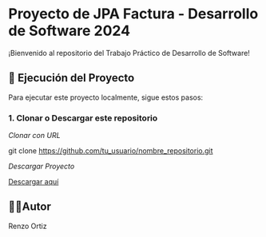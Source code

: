 # Proyecto de JPA Factura - Desarrollo de Software 2024

¡Bienvenido al repositorio del Trabajo Práctico de Desarrollo de Software!

## 🚀 Ejecución del Proyecto

Para ejecutar este proyecto localmente, sigue estos pasos:

### 1. Clonar o Descargar este repositorio

*Clonar con URL*
   
   git clone https://github.com/tu_usuario/nombre_repositorio.git
    

*Descargar Proyecto*

[Descargar aquí](https://github.com/TheBestDeveloper95/TP-Proyecto-JPA---Desarrollo-de-Software-2024/archive/refs/heads/main.zip)
   
   
## 🧑‍💻Autor

Renzo Ortiz
